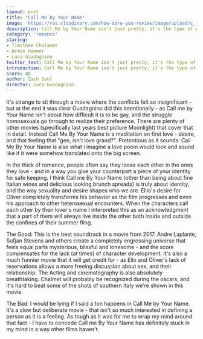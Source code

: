 ```yaml
---
layout: post
title: "Call Me by Your Name"
image: 'https://res.cloudinary.com/how-dare-you-review/image/upload/c_fill,h_399,w_760/v1528850686/call-me-by-your-name.jpg'
description: Call Me by Your Name isn't just pretty, it's the type of pretty that lulls you into a trace as it runs.     
category: 'romance'
staring: 
- Timothee Chalamet
- Armie Hammer
- Luca Guadagnino
twitter_text: Call Me by Your Name isn't just pretty, it's the type of pretty that lulls you into a trace as it runs. 
introduction: Call Me by Your Name isn't just pretty, it's the type of pretty that lulls you into a trace as it runs. 
score: 88
author: Zach Saul
director: Luca Guadagnino
---
```

It's strange to sit through a movie where the conflicts felt so insignificant - but at the end it was clear Guadagnino did this intentionally - as Call me by Your Name isn't about how difficult it is to be gay, and the struggle homosexuals go through to realize their preference. There are plenty of other movies  (specifically last years best picture Moonlight) that cover that in detail. Instead Call Me By Your Name is a meditation on first love - desire, and that feeling that "gee, isn't love grand?". Pretentious as it sounds: Call Me By Your Name is also what i imagine a love poem would look and sound like if it were somehow translated onto the big screen.

In the thick of romance, people often say they loose each other in the ones they love - and in a way you give your counterpart a piece of your identity for safe keeping. I think Call me By Your Name (other than being about fine Italian wines and delicious looking brunch spreads) is truly about identity, and the way sexuality and desire shapes who we are. Ellio's desire for Oliver completely transforms his behavior as the film progresses and even his approach to other heterosexual encounters. When the characters call each other by their lover's name I interpreted this as an acknowledgment that a part of them will always live inside the other both inside and outside the confines of their summer fling.

The Good: This is the best soundtrack in a movie from 2017. Andre Laplante, Sufjan Stevens and others create a completely engrossing universe that feels equal parts mysterious, blissful and lonesome - and the score compensates for the lack (at times) of character development. It's also a much funnier movie that it will get credit for - as Elio and Oliver's lack of reservations allows a more freeing discussion about sex, and their relationship. The Acting and cinematography is also absolutely breathtaking. Chalmet will probably be recognized during the oscars, and it's hard to beat some of the shots of southern Italy we're shown in this movie.

The Bad:  I would be lying if I said a ton happens in Call Me by Your Name. It's a slow but deliberate movie - that isn't so much interested in defining a person as it is a feeling. As tough as it was for me to wrap my mind around that fact - I have to concede Call me By Your Name has definitely stuck in my mind in a way other films haven't.


